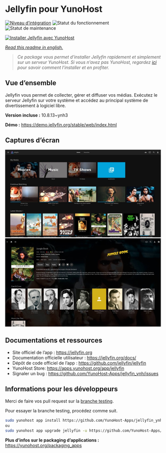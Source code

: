 <!--
N.B.: This README was automatically generated by https://github.com/YunoHost/apps/tree/master/tools/readme_generator
It shall NOT be edited by hand.
-->

# Jellyfin pour YunoHost

[![Niveau d’intégration](https://dash.yunohost.org/integration/jellyfin.svg)](https://dash.yunohost.org/appci/app/jellyfin) ![Statut du fonctionnement](https://ci-apps.yunohost.org/ci/badges/jellyfin.status.svg) ![Statut de maintenance](https://ci-apps.yunohost.org/ci/badges/jellyfin.maintain.svg)

[![Installer Jellyfin avec YunoHost](https://install-app.yunohost.org/install-with-yunohost.svg)](https://install-app.yunohost.org/?app=jellyfin)

*[Read this readme in english.](./README.md)*

> *Ce package vous permet d’installer Jellyfin rapidement et simplement sur un serveur YunoHost.
Si vous n’avez pas YunoHost, regardez [ici](https://yunohost.org/#/install) pour savoir comment l’installer et en profiter.*

## Vue d’ensemble

Jellyfin vous permet de collecter, gérer et diffuser vos médias. Exécutez le serveur Jellyfin sur votre système et accédez au principal système de divertissement à logiciel libre.


**Version incluse :** 10.8.13~ynh3

**Démo :** https://demo.jellyfin.org/stable/web/index.html

## Captures d’écran

![Capture d’écran de Jellyfin](./doc/screenshots/jellyfin-1.jpg)
![Capture d’écran de Jellyfin](./doc/screenshots/jellyfin-2.jpg)

## Documentations et ressources

* Site officiel de l’app : <https://jellyfin.org>
* Documentation officielle utilisateur : <https://jellyfin.org/docs/>
* Dépôt de code officiel de l’app : <https://github.com/jellyfin/jellyfin>
* YunoHost Store: <https://apps.yunohost.org/app/jellyfin>
* Signaler un bug : <https://github.com/YunoHost-Apps/jellyfin_ynh/issues>

## Informations pour les développeurs

Merci de faire vos pull request sur la [branche testing](https://github.com/YunoHost-Apps/jellyfin_ynh/tree/testing).

Pour essayer la branche testing, procédez comme suit.

``` bash
sudo yunohost app install https://github.com/YunoHost-Apps/jellyfin_ynh/tree/testing --debug
ou
sudo yunohost app upgrade jellyfin -u https://github.com/YunoHost-Apps/jellyfin_ynh/tree/testing --debug
```

**Plus d’infos sur le packaging d’applications :** <https://yunohost.org/packaging_apps>